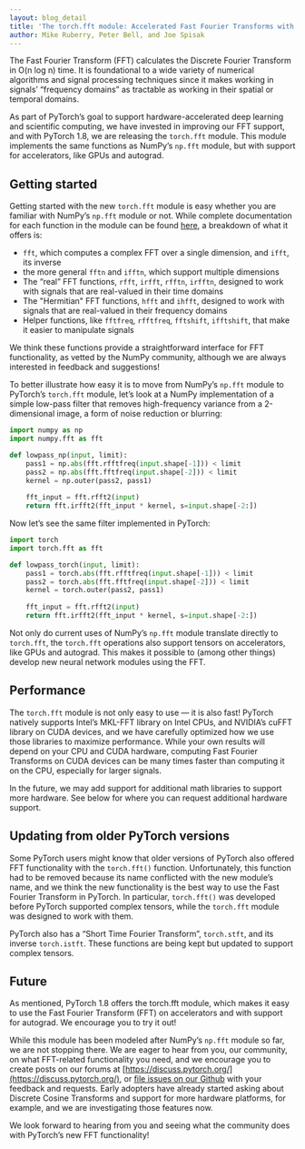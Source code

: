 ```yaml
---
layout: blog_detail
title: 'The torch.fft module: Accelerated Fast Fourier Transforms with Autograd in PyTorch'
author: Mike Ruberry, Peter Bell, and Joe Spisak 
---
```


The Fast Fourier Transform (FFT) calculates the Discrete Fourier Transform in O(n log n) time. It is foundational to a wide variety of numerical algorithms and signal processing techniques since it makes working in signals’ “frequency domains” as tractable as working in their spatial or temporal domains.

As part of PyTorch’s goal to support hardware-accelerated deep learning and scientific computing, we have invested in improving our FFT support, and with PyTorch 1.8, we are releasing the ``torch.fft`` module. This module implements the same functions as NumPy’s ``np.fft`` module, but with support for accelerators, like GPUs and autograd. 

## Getting started

Getting started with the new ``torch.fft`` module is easy whether you are familiar with NumPy’s ``np.fft`` module or not. While complete documentation for each function in the module can be found [here](https://pytorch.org/docs/1.8.0/fft.html), a breakdown of what it offers is:

* ``fft``, which computes a complex FFT over a single dimension, and ``ifft``, its inverse
* the more general ``fftn`` and ``ifftn``, which support multiple dimensions
* The “real” FFT functions, ``rfft``, ``irfft``, ``rfftn``, ``irfftn``,  designed to work with signals that are real-valued in their time domains
* The "Hermitian" FFT functions, ``hfft`` and ``ihfft``, designed to work with signals that are real-valued in their frequency domains
* Helper functions, like ``fftfreq``, ``rfftfreq``, ``fftshift``, ``ifftshift``, that make it easier to manipulate signals

We think these functions provide a straightforward interface for FFT functionality, as vetted by the NumPy community, although we are always interested in feedback and suggestions!

To better illustrate how easy it is to move from NumPy’s ``np.fft`` module to PyTorch’s ``torch.fft`` module, let’s look at a NumPy implementation of a simple low-pass filter that removes high-frequency variance from a 2-dimensional image, a form of noise reduction or blurring:

```python
import numpy as np
import numpy.fft as fft

def lowpass_np(input, limit):
    pass1 = np.abs(fft.rfftfreq(input.shape[-1])) < limit
    pass2 = np.abs(fft.fftfreq(input.shape[-2])) < limit
    kernel = np.outer(pass2, pass1)
    
    fft_input = fft.rfft2(input)
    return fft.irfft2(fft_input * kernel, s=input.shape[-2:])
```

Now let’s see the same filter implemented in PyTorch:

```python
import torch
import torch.fft as fft

def lowpass_torch(input, limit):
    pass1 = torch.abs(fft.rfftfreq(input.shape[-1])) < limit
    pass2 = torch.abs(fft.fftfreq(input.shape[-2])) < limit
    kernel = torch.outer(pass2, pass1)
    
    fft_input = fft.rfft2(input)
    return fft.irfft2(fft_input * kernel, s=input.shape[-2:])
```

Not only do current uses of NumPy’s ``np.fft`` module translate directly to ``torch.fft``, the ``torch.fft`` operations also support tensors on accelerators, like GPUs and autograd. This makes it possible to (among other things) develop new neural network modules using the FFT.


## Performance

The ``torch.fft`` module is not only easy to use — it is also fast! PyTorch natively supports Intel’s MKL-FFT library on Intel CPUs, and NVIDIA’s cuFFT library on CUDA devices, and we have carefully optimized how we use those libraries to maximize performance. While your own results will depend on your CPU and CUDA hardware, computing Fast Fourier Transforms on CUDA devices can be many times faster than computing it on the CPU, especially for larger signals.

In the future, we may add support for additional math libraries to support more hardware. See below for where you can request additional hardware support.

## Updating from older PyTorch versions

Some PyTorch users might know that older versions of PyTorch also offered FFT functionality with the ``torch.fft()`` function. Unfortunately, this function had to be removed because its name conflicted with the new module’s name, and we think the new functionality is the best way to use the Fast Fourier Transform in PyTorch. In particular, ``torch.fft()`` was developed before PyTorch supported complex tensors, while the ``torch.fft`` module was designed to work with them.

PyTorch also has a “Short Time Fourier Transform”, ``torch.stft``, and its inverse ``torch.istft``. These functions are being kept but updated to support complex tensors. 

## Future

As mentioned, PyTorch 1.8 offers the torch.fft module, which makes it easy to use the Fast Fourier Transform (FFT) on accelerators and with support for autograd. We encourage you to try it out!

While this module has been modeled after NumPy’s ``np.fft`` module so far, we are not stopping there. We are eager to hear from you, our community, on what FFT-related functionality you need, and we encourage you to create posts on our forums at [https://discuss.pytorch.org/](https://discuss.pytorch.org/), or [file issues on our Github](https://github.com/pytorch/pytorch/issues/new?assignees=&labels=&template=feature-request.md) with your feedback and requests. Early adopters have already started asking about Discrete Cosine Transforms and support for more hardware platforms, for example, and we are investigating those features now.

We look forward to hearing from you and seeing what the community does with PyTorch’s new FFT functionality!
